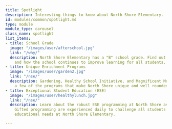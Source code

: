 ```yaml
---
title: Spotlight
description: Interesting things to know about North Shore Elementary.
id: modules/common/spotlight.md
type: module
module_type: carousel
class_name: spotlight
list_items:
- title: School Grade
  image: "/images/user/afterschool.jpg"
  link: "/why/"
  description: North Shore Elementary has a "B" school grade. Find out what this means
    and how the school continues to improve learning for all students.
- title: Unique Enrichment Programs
  image: "/images/user/garden2.jpg"
  link: "/nse/"
  description: Gardening, Healthy School Initiative, and Magnificent Mondays are just
    a few of the programs that make North Shore unique and well rounded.
- title: Exceptional Student Education (ESE)
  image: "/images/user/healthylunch.jpg"
  link: "/nse/"
  description: Learn about the robust ESE programming at North Shore as both ASD and
    Gifted programming are experienced daily to challenge all students and meet all
    educational needs at North Shore Elementary.

---
```

